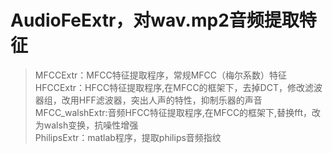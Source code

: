 # AudioFeExtr，对wav.mp2音频提取特征
>MFCCExtr：MFCC特征提取程序，常规MFCC（梅尔系数）特征<br>
>HFCCExtr：HFCC特征提取程序,在MFCC的框架下，去掉DCT，修改滤波器组，改用HFF滤波器，突出人声的特性，抑制乐器的声音<br>
>MFCC_walshExtr:音频HFCC特征提取程序,在MFCC的框架下,替换fft，改为walsh变换，抗噪性增强<br>
>PhilipsExtr：matlab程序，提取philips音频指纹<br>
